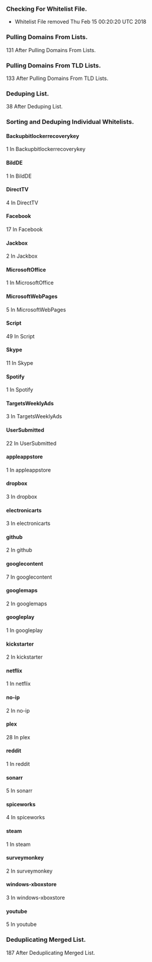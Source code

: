 ### Checking For Whitelist File.
* Whitelist File removed Thu Feb 15 00:20:20 UTC 2018
### Pulling Domains From Lists.
131 After Pulling Domains From Lists.
### Pulling Domains From TLD Lists.
133 After Pulling Domains From TLD Lists.
### Deduping List.
38 After Deduping List.
### Sorting and Deduping Individual Whitelists.
#### Backupbitlockerrecoverykey
1 In Backupbitlockerrecoverykey
#### BildDE
1 In BildDE
#### DirectTV
4 In DirectTV
#### Facebook
17 In Facebook
#### Jackbox
2 In Jackbox
#### MicrosoftOffice
1 In MicrosoftOffice
#### MicrosoftWebPages
5 In MicrosoftWebPages
#### Script
49 In Script
#### Skype
11 In Skype
#### Spotify
1 In Spotify
#### TargetsWeeklyAds
3 In TargetsWeeklyAds
#### UserSubmitted
22 In UserSubmitted
#### appleappstore
1 In appleappstore
#### dropbox
3 In dropbox
#### electronicarts
3 In electronicarts
#### github
2 In github
#### googlecontent
7 In googlecontent
#### googlemaps
2 In googlemaps
#### googleplay
1 In googleplay
#### kickstarter
2 In kickstarter
#### netflix
1 In netflix
#### no-ip
2 In no-ip
#### plex
28 In plex
#### reddit
1 In reddit
#### sonarr
5 In sonarr
#### spiceworks
4 In spiceworks
#### steam
1 In steam
#### surveymonkey
2 In surveymonkey
#### windows-xboxstore
3 In windows-xboxstore
#### youtube
5 In youtube
### Deduplicating Merged List.
187 After Deduplicating Merged List.
